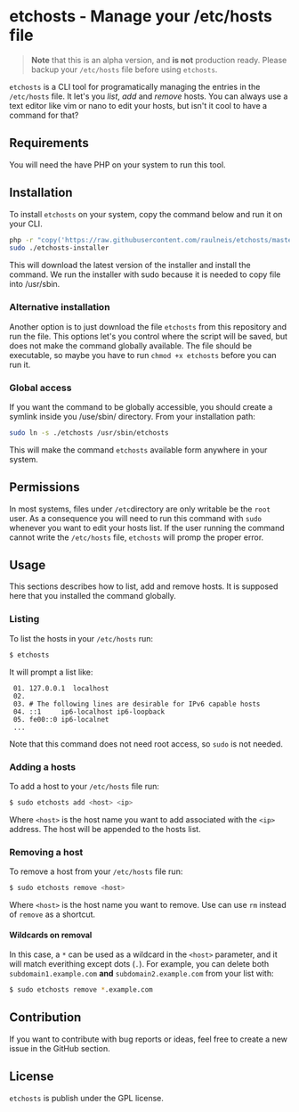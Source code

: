 # etchosts - Manage your /etc/hosts file

> **Note** that this is an alpha version, and **is not** production ready. Please backup your `/etc/hosts` file before using `etchosts`.

`etchosts` is a CLI tool for programatically managing the entries in the `/etc/hosts` file. It let's you _list_, _add_ and _remove_ hosts.
You can always use a text editor like vim or nano to edit your hosts, but isn't it cool to have a command for that?

## Requirements
You will need the have PHP on your system to run this tool.

## Installation
To install `etchosts` on your system, copy the command below and run it on your CLI.
```sh
php -r "copy('https://raw.githubusercontent.com/raulneis/etchosts/master/etchosts-installer', './etchosts-installer');"
sudo ./etchosts-installer
```
This will download the latest version of the installer and install the command. We run the installer with sudo because it is needed to copy file into /usr/sbin.

### Alternative installation
Another option is to just download the file `etchosts` from this repository and run the file. This options let's you control where the script will be saved, but does not make the command globally available.
The file should be executable, so maybe you have to run `chmod +x etchosts` before you can run it.

### Global access
If you want the command to be globally accessible, you should create a symlink inside you /use/sbin/ directory.
From your installation path:
```sh
sudo ln -s ./etchosts /usr/sbin/etchosts
```
This will make the command `etchosts` available form anywhere in your system.

## Permissions
In most systems, files under `/etc`directory are only writable be the `root` user. As a consequence you will need to run this command with `sudo` whenever you want to edit your hosts list.
If the user running the command cannot write the `/etc/hosts` file, `etchosts` will promp the proper error.

## Usage
This sections describes how to list, add and remove hosts.
It is supposed here that you installed the command globally.

### Listing
To list the hosts in your `/etc/hosts` run:
```sh
$ etchosts
```

It will prompt a list like:
```
 01. 127.0.0.1  localhost
 02. 
 03. # The following lines are desirable for IPv6 capable hosts
 04. ::1     ip6-localhost ip6-loopback
 05. fe00::0 ip6-localnet
 ...
```
Note that this command does not need root access, so `sudo` is not needed.

### Adding a hosts
To add a host to your `/etc/hosts` file run:
```sh
$ sudo etchosts add <host> <ip>
```
Where `<host>` is the host name you want to add associated with the `<ip>` address. The host will be appended to the hosts list.

### Removing a host
To remove a host from your `/etc/hosts` file run:
```sh
$ sudo etchosts remove <host>
```
Where `<host>` is the host name you want to remove.
Use can use `rm` instead of `remove` as a shortcut.

#### Wildcards on removal
In this case, a `*` can be used as a wildcard in the `<host>` parameter, and it will match everithing except dots (`.`).
For example, you can delete both `subdomain1.example.com` **and** `subdomain2.example.com` from your list with:
```sh
$ sudo etchosts remove *.example.com
```

## Contribution
If you want to contribute with bug reports or ideas, feel free to create a new issue in the GitHub section.

## License
`etchosts` is publish under the GPL license.
